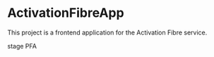 # ActivationFibreApp

This project is a frontend application for the Activation Fibre service.

stage PFA
